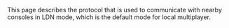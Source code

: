 This page describes the protocol that is used to communicate with nearby consoles in LDN mode, which is the default mode for local multiplayer.